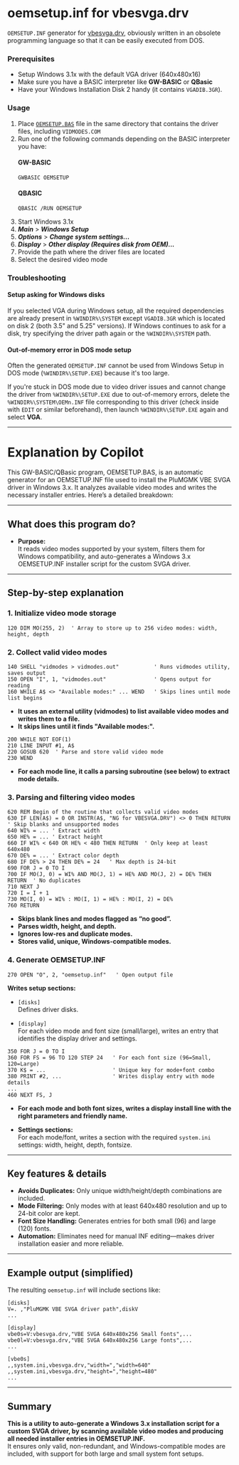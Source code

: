 # oemsetup.inf for vbesvga.drv

`OEMSETUP.INF` generator for [vbesvga.drv](https://github.com/PluMGMK/vbesvga.drv), obviously written in an obsolete programming language so that it can be easily executed from DOS.

### Prerequisites

* Setup Windows 3.1x with the default VGA driver (640x480x16)
* Make sure you have a BASIC interpreter like **GW-BASIC** or **QBasic**
* Have your Windows Installation Disk 2 handy (it contains `VGADIB.3GR`).

### Usage

1. Place [`OEMSETUP.BAS`](OEMSETUP.BAS) file in the same directory that contains the driver files, including `VIDMODES.COM`
2. Run one of the following commands depending on the BASIC interpreter you have:
   #### GW-BASIC
   ```
   GWBASIC OEMSETUP
   ```
   #### QBASIC
   ```
   QBASIC /RUN OEMSETUP
   ```
3. Start Windows 3.1x
4. ***Main*** > ***Windows Setup***
5. ***Options*** > ***Change system settings...***
6. ***Display*** > ***Other display (Requires disk from OEM)...***
7. Provide the path where the driver files are located
8. Select the desired video mode

### Troubleshooting

#### Setup asking for Windows disks

If you selected VGA during Windows setup, all the required dependencies are already present in `%WINDIR%\SYSTEM` except `VGADIB.3GR` which is located on disk 2 (both 3.5" and 5.25" versions). If Windows continues to ask for a disk, try specifying the driver path again or the `%WINDIR%\SYSTEM` path.

#### Out-of-memory error in DOS mode setup

Often the generated `OEMSETUP.INF` cannot be used from Windows Setup in DOS mode (`%WINDIR%\SETUP.EXE`) because it's too large.

If you're stuck in DOS mode due to video driver issues and cannot change the driver from `%WINDIR%\SETUP.EXE` due to out-of-memory errors, delete the `%WINDIR%\SYSTEM\OEMn.INF` file corresponding to this driver (check inside with `EDIT` or similar beforehand), then launch `%WINDIR%\SETUP.EXE` again and select **VGA**.

---

# Explanation by Copilot

This GW-BASIC/QBasic program, OEMSETUP.BAS, is an automatic generator for an OEMSETUP.INF file used to install the PluMGMK VBE SVGA driver in Windows 3.x. It analyzes available video modes and writes the necessary installer entries. Here’s a detailed breakdown:

---

## What does this program do?

- **Purpose:**  
  It reads video modes supported by your system, filters them for Windows compatibility, and auto-generates a Windows 3.x OEMSETUP.INF installer script for the custom SVGA driver.

---

## Step-by-step explanation

### 1. **Initialize video mode storage**
```basic
120 DIM MO(255, 2)  ' Array to store up to 256 video modes: width, height, depth
```

### 2. **Collect valid video modes**
```basic
140 SHELL "vidmodes > vidmodes.out"           ' Runs vidmodes utility, saves output
150 OPEN "I", 1, "vidmodes.out"               ' Opens output for reading
160 WHILE A$ <> "Available modes:" ... WEND   ' Skips lines until mode list begins
```
- **It uses an external utility (vidmodes) to list available video modes and writes them to a file.**
- **It skips lines until it finds "Available modes:".**

```basic
200 WHILE NOT EOF(1)
210 LINE INPUT #1, A$
220 GOSUB 620  ' Parse and store valid video mode
230 WEND
```
- **For each mode line, it calls a parsing subroutine (see below) to extract mode details.**

### 3. **Parsing and filtering video modes**
```basic
620 REM Begin of the routine that collects valid video modes
630 IF LEN(A$) = 0 OR INSTR(A$, "NG for VBESVGA.DRV") <> 0 THEN RETURN  ' Skip blanks and unsupported modes
640 WI% = ... ' Extract width
650 HE% = ... ' Extract height
660 IF WI% < 640 OR HE% < 480 THEN RETURN  ' Only keep at least 640x480
670 DE% = ... ' Extract color depth
680 IF DE% > 24 THEN DE% = 24   ' Max depth is 24-bit
690 FOR J = 0 TO I
700 IF MO(J, 0) = WI% AND MO(J, 1) = HE% AND MO(J, 2) = DE% THEN RETURN  ' No duplicates
710 NEXT J
720 I = I + 1
730 MO(I, 0) = WI% : MO(I, 1) = HE% : MO(I, 2) = DE%
760 RETURN
```
- **Skips blank lines and modes flagged as “no good”.**
- **Parses width, height, and depth.**
- **Ignores low-res and duplicate modes.**
- **Stores valid, unique, Windows-compatible modes.**

### 4. **Generate OEMSETUP.INF**
```basic
270 OPEN "O", 2, "oemsetup.inf"   ' Open output file
```
**Writes setup sections:**
- `[disks]`  
  Defines driver disks.

- `[display]`  
  For each video mode and font size (small/large), writes an entry that identifies the display driver and settings.

```basic
350 FOR J = 0 TO I
360 FOR FS = 96 TO 120 STEP 24   ' For each font size (96=Small, 120=Large)
370 K$ = ...                     ' Unique key for mode+font combo
380 PRINT #2, ...                ' Writes display entry with mode details
...
460 NEXT FS, J
```

- **For each mode and both font sizes, writes a display install line with the right parameters and friendly name.**

- **Settings sections:**  
  For each mode/font, writes a section with the required `system.ini` settings: width, height, depth, fontsize.

---

## Key features & details

- **Avoids Duplicates:** Only unique width/height/depth combinations are included.
- **Mode Filtering:** Only modes with at least 640x480 resolution and up to 24-bit color are kept.
- **Font Size Handling:** Generates entries for both small (96) and large (120) fonts.
- **Automation:** Eliminates need for manual INF editing—makes driver installation easier and more reliable.

---

## Example output (simplified)
The resulting `oemsetup.inf` will include sections like:
```
[disks]
V=. ,"PluMGMK VBE SVGA driver path",diskV
...

[display]
vbe0s=V:vbesvga.drv,"VBE SVGA 640x480x256 Small fonts",...
vbe0l=V:vbesvga.drv,"VBE SVGA 640x480x256 Large fonts",...
...

[vbe0s]
,,system.ini,vbesvga.drv,"width=","width=640"
,,system.ini,vbesvga.drv,"height=","height=480"
...
```
---

## Summary

**This is a utility to auto-generate a Windows 3.x installation script for a custom SVGA driver, by scanning available video modes and producing all needed installer entries in OEMSETUP.INF.**  
It ensures only valid, non-redundant, and Windows-compatible modes are included, with support for both large and small system font setups.
